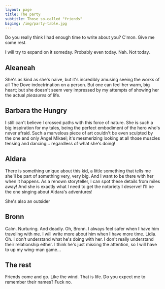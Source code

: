 ```yaml
---
layout: page
title: The party
subtitle: Those so-called "friends"
bigimg: /img/party-table.jpg
---
```


Do you really think I had enough time to write about you? C'mon. Give me some rest.

I will try to expand on it someday. Probably even today. Nah. Not today.

## Aleaneah

She's as kind as she's naive, but it's incredibly amusing seeing the works of all The Dove indoctrination on a person. But one can feel her warm, big heart; but she doesn't seem very impressed by my attempts of showing her the actual _pleasures_ of life. 

## Barbara the Hungry

I still can't believe I crossed paths with this force of nature. She is such a big inspiration for my tales, being the perfect embodiment of the hero who's never afraid. Such a marvelous piece of art couldn't be even sculpted by the one and only Angel Mikael; it's mesmerizing looking at all those muscles tensing and dancing... regardless of what she's doing!

## Aldara

There is something unique about this kid, a little something that tells me she'll be part of something very, very big. And I want to be there with her when it happens. As a renown storyteller, I can spot these details from miles away! And she is exactly what I need to get the notoriety I deserve! I'll be the one singing about Aldara's adventures!

She's also an outsider 

## Bronn

Calm. Nurturing. And deadly. Oh, Bronn. I always feel safer when I have him traveling with me. I will write more about him when I have more time.
Lidia. Oh. I don't understand what he's doing with her. I don't really understand their relationship either. I think he's just missing the attention, so I will have to up my wing-man game...

## The rest

Friends come and go. Like the wind. That is life. Do you expect me to remember their names? Fuck no. 
